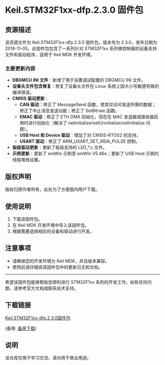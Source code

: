 # Keil.STM32F1xx-dfp.2.3.0 固件包

## 资源描述

该资源文件为 Keil.STM32F1xx-dfp.2.3.0 固件包，版本号为 2.3.0，发布日期为 2018-11-05。此固件包包含了一系列针对 STM32F1xx 系列微控制器的设备支持文件和驱动程序，适用于 Keil MDK 开发环境。

### 主要更新内容

- **DBGMCU INI 文件**：新增了用于设置调试配置的 DBGMCU INI 文件。
- **设备头文件包含修复**：修复了设备头文件在 Linux 系统上因大小写敏感导致的编译错误。
- **CMSIS 驱动更新**：
  - **CAN 驱动**：修正了 MessageSend 函数，使其仅访问发送所需的数据；修正了中止消息发送功能；修正了 SetBitrate 函数。
  - **EMAC 驱动**：修正了 ETH DMA 初始化，现在在 MAC 发送器或接收器启用时进行初始化（解决了 netInitialize/netUnnitialize/netInitialize 问题）。
  - **USB Host 和 Device 驱动**：增加了对 CMSIS-RTOS2 的支持。
  - **USART 驱动**：修正了 ARM_USART_SET_IRDA_PULSE 控制。
- **板级驱动更新**：更新了板级支持的 LED_*.c 文件。
- **示例更新**：更新了 emWin 示例至 emWin V5.46e；更新了 USB Host 示例的线程堆栈设置。

## 版权声明

版权归原作者所有，此处为了方便国内用户下载。

## 使用说明

1. 下载该固件包。
2. 在 Keil MDK 开发环境中导入该固件包。
3. 根据需要选择相应的设备和驱动进行开发。

## 注意事项

- 请确保您的开发环境为 Keil MDK，并且版本兼容。
- 使用前请仔细阅读固件包中的更新日志和文档。

---

希望该固件包能够帮助您顺利进行 STM32F1xx 系列的开发工作。如有任何问题，请参考官方文档或联系技术支持。

## 下载链接
[Keil.STM32F1xx-dfp.2.3.0固件包](https://pan.quark.cn/s/e7106c99891e) 

(备用: [备用下载](https://pan.baidu.com/s/1il_qfr-oPNkDoPFKijJ8Sw?pwd=1234))

## 说明

该仓库仅用于学习交流，请勿用于商业用途。

